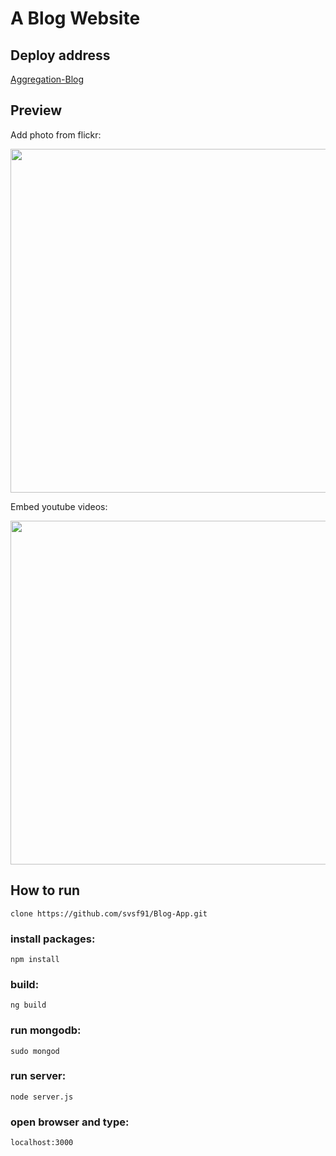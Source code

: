 # A Blog Website 
## Deploy address 
[Aggregation-Blog](https://blog-aggregation.herokuapp.com/)

## Preview
Add photo from flickr:

<img src="https://github.com/svsf91/Blog-App/blob/master/images/Search%20Flickr.png" width="550">

Embed youtube videos:

<img src="https://github.com/svsf91/Blog-App/blob/master/images/Youtube.png" width="550">

## How to run
```clone https://github.com/svsf91/Blog-App.git```
### install packages:
```npm install```
### build:
```ng build```
### run mongodb:
```sudo mongod```
### run server:
```node server.js```
### open browser and type: 
```localhost:3000```
